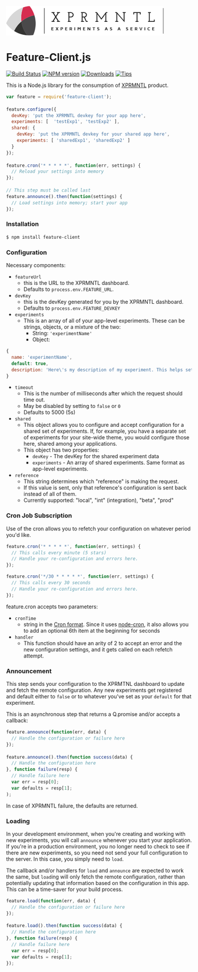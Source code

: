 [![XPRMNTL][logo-image]][logo-url]
# Feature-Client.js
[![Build Status][build-image]][build-url]
[![NPM version][npm-image]][npm-url]
[![Downloads][downloads-image]][downloads-url]
[![Tips][gratipay-image]][gratipay-url]

This is a Node.js library for the consumption of [XPRMNTL](https://github.com/XPRMNTL/feature) product.

```js
var feature = require('feature-client');

feature.configure({
  devKey: 'put the XPRMNTL devkey for your app here',
  experiments: [  'testExp1', 'testExp2' ],
  shared: {
    devKey: 'put the XPRMNTL devkey for your shared app here',
    experiments: [ 'sharedExp1', 'sharedExp2' ]
  }
});

feature.cron('* * * * *', function(err, settings) {
  // Reload your settings into memory
});

// This step must be called last
feature.announce().then(function(settings) {
  // Load settings into memory; start your app
});
```

### Installation
```sh
$ npm install feature-client
```

### Configuration
Necessary components:
- `featureUrl`
  - this is the URL to the XPRMNTL dashboard.
  - Defaults to `process.env.FEATURE_URL`.
- `devKey`
  - this is the devKey generated for you by the XPRMNTL dashboard.
  - Defaults to `process.env.FEATURE_DEVKEY`
- `experiments`
  - This is an array of all of your app-level experiments. These can be strings, objects, or a mixture of the two:
    - String: `'experimentName'`
    - Object:
```js
{
  name: 'experimentName',
  default: true,
  description: 'Here\'s my description of my experiment. This helps set context for anyone who wants to know what it is for.'
}
```
- `timeout`
  - This is the number of milliseconds after which the request should time out.
  - May be disabled by setting to `false` or `0`
  - Defaults to 5000 (5s)
- `shared`
  - This object allows you to configure and accept configuration for a shared set of experiments. If, for example, you have a separate set of experiments for your site-wide theme, you would configure those here, shared among your applications.
  - This object has two properties:
    - `devKey` - The devKey for the shared experiment data
    - `experiments` - An array of shared experiments. Same format as app-level experiments.
- `reference`
  - This string determines which "reference" is making the request.
  - If this value is sent, only that reference's configuration is sent back instead of all of them.
  - Currently supported: "local", "int" (integration), "beta", "prod"


### Cron Job Subscription
Use of the cron allows you to refetch your configuration on whatever period you'd like.


```js
feature.cron('* * * * *', function(err, settings) {
  // This calls every minute (5 stars)
  // Handle your re-configuration and errors here.
});
```

```js
feature.cron('*/30 * * * * *', function(err, settings) {
  // This calls every 30 seconds
  // Handle your re-configuration and errors here.
});
```
feature.cron accepts two parameters:
- `cronTime`
  - string in the [Cron format](http://en.wikipedia.org/wiki/Cron#Predefined_scheduling_definitions). Since it uses [node-cron](https://github.com/ncb000gt/node-cron), it also allows you to add an optional 6th item at the beginning for seconds
- `handler`
  - This function should have an arity of 2 to accept an error and the new configuration settings, and it gets called on each refetch attempt.


### Announcement
This step sends your configuration to the XPRMTNL dashboard to update and fetch the remote configuration. Any new experiments get registered and default either to `false` or to whatever you've set as your `default` for that experiment.

This is an asynchronous step that returns a Q.promise and/or accepts a callback:

```js
feature.announce(function(err, data) {
  // Handle the configuration or failure here
});

feature.announce().then(function success(data) {
  // Handle the configuration here
}, function failure(resp) {
  // Handle failure here
  var err = resp[0];
  var defaults = resp[1];
);
```
In case of XPRMNTL failure, the defaults are returned.

### Loading
In your development environment, when you're creating and working with new experiments, you will call `announce` whenever you start your application. If you're in a production environment, you no longer need to check to see if there are new experiments, so you need not send your full configuration to the server. In this case, you simply need to `load`.

The callback and/or handlers for `load` and `announce` are expected to work the same, but `load`ing will only fetch the remote configuration, rather than potentially updating that information based on the configuration in this app. This can be a time-saver for your build process.

```js
feature.load(function(err, data) {
  // Handle the configuration or failure here
});

feature.load().then(function success(data) {
  // Handle the configuration here
}, function failure(resp) {
  // Handle failure here
  var err = resp[0];
  var defaults = resp[1];
});


```

[logo-image]: https://raw.githubusercontent.com/XPRMNTL/XPRMNTL.github.io/master/images/ghLogo.png
[logo-url]: https://github.com/XPRMNTL/XPRMNTL.github.io
[build-image]: https://travis-ci.org/XPRMNTL/feature-client.js.svg?branch=master
[build-url]: https://travis-ci.org/XPRMNTL/feature-client
[npm-image]: https://img.shields.io/npm/v/feature-client.svg
[npm-url]: https://www.npmjs.org/package/feature-client
[downloads-image]: https://img.shields.io/npm/dm/feature-client.svg
[downloads-url]: https://www.npmjs.org/package/feature-client
[gratipay-image]: https://img.shields.io/gratipay/dncrews.svg
[gratipay-url]: https://www.gratipay.com/dncrews/
